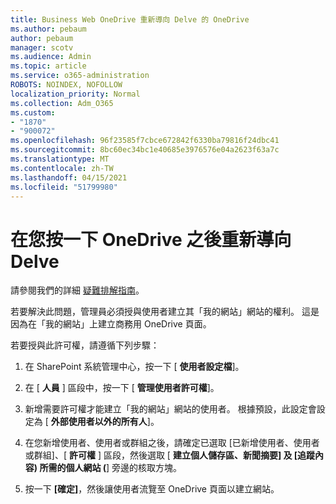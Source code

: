 ```yaml
---
title: Business Web OneDrive 重新導向 Delve 的 OneDrive
ms.author: pebaum
author: pebaum
manager: scotv
ms.audience: Admin
ms.topic: article
ms.service: o365-administration
ROBOTS: NOINDEX, NOFOLLOW
localization_priority: Normal
ms.collection: Adm_O365
ms.custom:
- "1870"
- "900072"
ms.openlocfilehash: 96f23585f7cbce672842f6330ba79816f24dbc41
ms.sourcegitcommit: 8bc60ec34bc1e40685e3976576e04a2623f63a7c
ms.translationtype: MT
ms.contentlocale: zh-TW
ms.lasthandoff: 04/15/2021
ms.locfileid: "51799980"
---
```

# <a name="redirected-to-delve-after-you-click-onedrive"></a>在您按一下 OneDrive 之後重新導向 Delve

請參閱我們的詳細 [疑難排解指南](https://docs.microsoft.com/sharepoint/support/sites/troubleshooting-guide-for-sites-stopped-at-provisioning)。

若要解決此問題，管理員必須授與使用者建立其「我的網站」網站的權利。 這是因為在「我的網站」上建立商務用 OneDrive 頁面。

若要授與此許可權，請遵循下列步驟：

1. 在 SharePoint 系統管理中心，按一下 [ **使用者設定檔**]。

2. 在 [ **人員** ] 區段中，按一下 [ **管理使用者許可權**]。

3. 新增需要許可權才能建立「我的網站」網站的使用者。 根據預設，此設定會設定為 [ **外部使用者以外的所有人**]。

4. 在您新增使用者、使用者或群組之後，請確定已選取 [已新增使用者、使用者或群組]、[ **許可權** ] 區段，然後選取 [ **建立個人儲存區、新聞摘要] 及 [追蹤內容) 所需的個人網站 (**] 旁邊的核取方塊。

5. 按一下 **[確定]**，然後讓使用者流覽至 OneDrive 頁面以建立網站。

